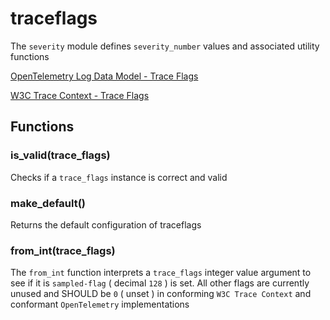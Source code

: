 
# traceflags

 The `severity` module defines `severity_number` values
 and associated utility functions


 [OpenTelemetry Log Data Model - Trace Flags](https://github.com/open-telemetry/opentelemetry-specification/blob/main/specification/logs/data-model.md#field-traceflags)

 [W3C Trace Context - Trace Flags](https://www.w3.org/TR/trace-context/#trace-flags)

## Functions

### is_valid(trace_flags)

Checks if a `trace_flags` instance is correct and valid

### make_default()

Returns the default configuration of traceflags

### from_int(trace_flags)

The `from_int` function interprets a `trace_flags` integer value argument
to see if it is `sampled-flag` ( decimal `128` ) is set. All other flags are
currently unused and SHOULD be `0` ( unset ) in conforming `W3C Trace Context`
and conformant `OpenTelemetry` implementations


